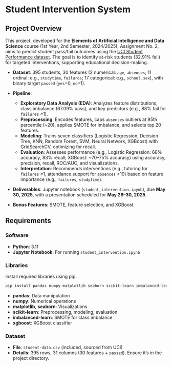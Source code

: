 # Student Intervention System

## Project Overview

This project, developed for the **Elements of Artificial Intelligence and Data Science** course (1st Year, 2nd Semester, 2024/2025), Assignment No. 2, aims to predict student pass/fail outcomes using the [UCI Student Performance dataset](https://archive.ics.uci.edu/ml/datasets/Student+Performance). The goal is to identify at-risk students (32.91% fail) for targeted interventions, supporting educational decision-making.

- **Dataset**: 395 students, 30 features (2 numerical: `age`, `absences`; 11 ordinal: e.g., `studytime`, `failures`; 17 categorical: e.g., `school`, `sex`), with binary target `passed` (`yes`=0, `no`=1).

- **Pipeline**:
  - **Exploratory Data Analysis (EDA)**: Analyzes feature distributions, class imbalance (67.09% pass), and key predictors (e.g., 88% fail for `failures` ≥1).
  - **Preprocessing**: Encodes features, caps `absences` outliers at 95th percentile (~20), applies SMOTE for imbalance, and selects top 20 features.
  - **Modeling**: Trains seven classifiers (Logistic Regression, Decision Tree, KNN, Random Forest, SVM, Neural Network, XGBoost) with GridSearchCV, optimizing for recall.
  - **Evaluation**: Assesses performance (e.g., Logistic Regression: 68% accuracy, 83% recall; XGBoost: ~70–75% accuracy) using accuracy, precision, recall, ROC/AUC, and visualizations.
  - **Interpretation**: Recommends interventions (e.g., tutoring for `failures` ≥1, attendance support for `absences` >10) based on feature importance (e.g., `failures`, `studytime`).

- **Deliverables**: Jupyter notebook (`student_intervention.ipynb`), due **May 30, 2025**, with a presentation scheduled for **May 26–30, 2025**.

- **Bonus Features**: SMOTE, feature selection, and XGBoost.

## Requirements

### Software
- **Python**: 3.11
- **Jupyter Notebook**: For running `student_intervention.ipynb`

### Libraries
Install required libraries using pip:

```bash
pip install pandas numpy matplotlib seaborn scikit-learn imbalanced-learn xgboost
```

- **pandas**: Data manipulation
- **numpy**: Numerical operations
- **matplotlib**, **seaborn**: Visualizations
- **scikit-learn**: Preprocessing, modeling, evaluation
- **imbalanced-learn**: SMOTE for class imbalance
- **xgboost**: XGBoost classifier

### Dataset
- **File**: `student-data.csv` (included, sourced from UCI)
- **Details**: 395 rows, 31 columns (30 features + `passed`). Ensure it’s in the project directory.
